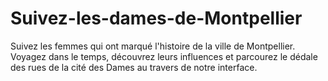 # Suivez-les-dames-de-Montpellier
Suivez les femmes qui ont marqué l'histoire de la ville de Montpellier. Voyagez dans le temps, découvrez leurs influences et parcourez le dédale des rues de la cité des Dames au travers de notre interface.
